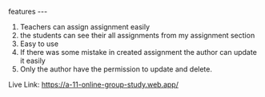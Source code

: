 features ---
 1) Teachers can assign assignment easily
 2) the students can see their all assignments from my assignment section
 3) Easy to use 
 4) If there was some mistake in created assignment the author can update it easily
 5) Only the author have the permission to update and delete.

Live Link: https://a-11-online-group-study.web.app/

